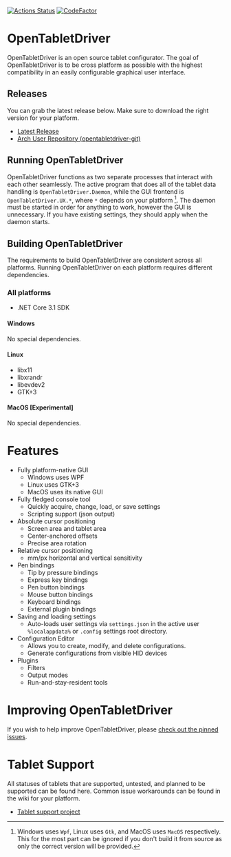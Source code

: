 [![Actions Status](https://github.com/InfinityGhost/OpenTabletDriver/workflows/.NET%20Core/badge.svg)](https://github.com/InfinityGhost/OpenTabletDriver/actions) [![CodeFactor](https://www.codefactor.io/repository/github/infinityghost/opentabletdriver/badge/master)](https://www.codefactor.io/repository/github/infinityghost/opentabletdriver/overview/master)

# OpenTabletDriver

OpenTabletDriver is an open source tablet configurator. The goal of OpenTabletDriver is to be cross platform as possible with the highest compatibility in an easily configurable graphical user interface.

## Releases

You can grab the latest release below. Make sure to download the right version for your platform.

- [Latest Release](https://github.com/InfinityGhost/OpenTabletDriver/releases)
- [Arch User Repository (opentabletdriver-git)](https://aur.archlinux.org/packages/opentabletdriver-git)

## Running OpenTabletDriver

OpenTabletDriver functions as two separate processes that interact with each other seamlessly. The active program that does all of the tablet data handling is `OpenTabletDriver.Daemon`, while the GUI frontend is `OpenTabletDriver.UX.*`, where `*` depends on your platform [^UXNote]. The daemon must be started in order for anything to work, however the GUI is unnecessary. If you have existing settings, they should apply when the daemon starts.

[^UXNote]: Windows uses `Wpf`, Linux uses `Gtk`, and MacOS uses `MacOS` respectively. This for the most part can be ignored if you don't build it from source as only the correct version will be provided.

## Building OpenTabletDriver

The requirements to build OpenTabletDriver are consistent across all platforms. Running OpenTabletDriver on each platform requires different dependencies.

### All platforms
- .NET Core 3.1 SDK

#### Windows

No special dependencies.

#### Linux

- libx11
- libxrandr
- libevdev2
- GTK+3

#### MacOS [Experimental]

No special dependencies.

# Features

- Fully platform-native GUI
  - Windows uses WPF
  - Linux uses GTK+3
  - MacOS uses its native GUI
- Fully fledged console tool
  - Quickly acquire, change, load, or save settings
  - Scripting support (json output)
- Absolute cursor positioning
  - Screen area and tablet area
  - Center-anchored offsets
  - Precise area rotation
- Relative cursor positioning
  - mm/px horizontal and vertical sensitivity
- Pen bindings
  - Tip by pressure bindings
  - Express key bindings
  - Pen button bindings
  - Mouse button bindings
  - Keyboard bindings
  - External plugin bindings
- Saving and loading settings
  - Auto-loads user settings via `settings.json` in the active user `%localappdata%` or `.config` settings root directory.
- Configuration Editor
  - Allows you to create, modify, and delete configurations.
  - Generate configurations from visible HID devices
- Plugins
  - Filters
  - Output modes
  - Run-and-stay-resident tools

# Improving OpenTabletDriver

If you wish to help improve OpenTabletDriver, please [check out the pinned issues](https://github.com/InfinityGhost/OpenTabletDriver/issues).

# Tablet Support

All statuses of tablets that are supported, untested, and planned to be supported can be found here. Common issue workarounds can be found in the wiki for your platform.

- [Tablet support project](https://github.com/InfinityGhost/OpenTabletDriver/projects/4)